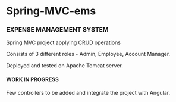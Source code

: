 # Spring-MVC-ems

### EXPENSE MANAGEMENT SYSTEM

Spring MVC project applying CRUD operations

Consists of 3 different roles - Admin, Employee, Account Manager.

Deployed and tested on Apache Tomcat server.

#### WORK IN PROGRESS

Few controllers to be added and integrate the project with Angular.
